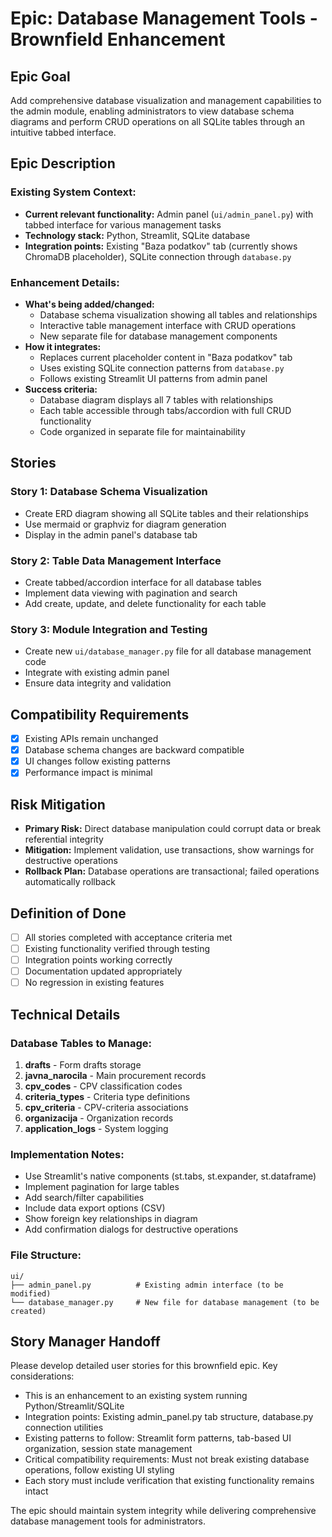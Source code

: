 # Epic: Database Management Tools - Brownfield Enhancement

## Epic Goal
Add comprehensive database visualization and management capabilities to the admin module, enabling administrators to view database schema diagrams and perform CRUD operations on all SQLite tables through an intuitive tabbed interface.

## Epic Description

### Existing System Context:
- **Current relevant functionality:** Admin panel (`ui/admin_panel.py`) with tabbed interface for various management tasks
- **Technology stack:** Python, Streamlit, SQLite database
- **Integration points:** Existing "Baza podatkov" tab (currently shows ChromaDB placeholder), SQLite connection through `database.py`

### Enhancement Details:
- **What's being added/changed:** 
  - Database schema visualization showing all tables and relationships
  - Interactive table management interface with CRUD operations
  - New separate file for database management components
- **How it integrates:** 
  - Replaces current placeholder content in "Baza podatkov" tab
  - Uses existing SQLite connection patterns from `database.py`
  - Follows existing Streamlit UI patterns from admin panel
- **Success criteria:**
  - Database diagram displays all 7 tables with relationships
  - Each table accessible through tabs/accordion with full CRUD functionality
  - Code organized in separate file for maintainability

## Stories

### Story 1: Database Schema Visualization
- Create ERD diagram showing all SQLite tables and their relationships
- Use mermaid or graphviz for diagram generation
- Display in the admin panel's database tab

### Story 2: Table Data Management Interface
- Create tabbed/accordion interface for all database tables
- Implement data viewing with pagination and search
- Add create, update, and delete functionality for each table

### Story 3: Module Integration and Testing
- Create new `ui/database_manager.py` file for all database management code
- Integrate with existing admin panel
- Ensure data integrity and validation

## Compatibility Requirements
- [x] Existing APIs remain unchanged
- [x] Database schema changes are backward compatible
- [x] UI changes follow existing patterns
- [x] Performance impact is minimal

## Risk Mitigation
- **Primary Risk:** Direct database manipulation could corrupt data or break referential integrity
- **Mitigation:** Implement validation, use transactions, show warnings for destructive operations
- **Rollback Plan:** Database operations are transactional; failed operations automatically rollback

## Definition of Done
- [ ] All stories completed with acceptance criteria met
- [ ] Existing functionality verified through testing
- [ ] Integration points working correctly
- [ ] Documentation updated appropriately
- [ ] No regression in existing features

## Technical Details

### Database Tables to Manage:
1. **drafts** - Form drafts storage
2. **javna_narocila** - Main procurement records
3. **cpv_codes** - CPV classification codes
4. **criteria_types** - Criteria type definitions
5. **cpv_criteria** - CPV-criteria associations
6. **organizacija** - Organization records
7. **application_logs** - System logging

### Implementation Notes:
- Use Streamlit's native components (st.tabs, st.expander, st.dataframe)
- Implement pagination for large tables
- Add search/filter capabilities
- Include data export options (CSV)
- Show foreign key relationships in diagram
- Add confirmation dialogs for destructive operations

### File Structure:
```
ui/
├── admin_panel.py          # Existing admin interface (to be modified)
└── database_manager.py     # New file for database management (to be created)
```

## Story Manager Handoff

Please develop detailed user stories for this brownfield epic. Key considerations:

- This is an enhancement to an existing system running Python/Streamlit/SQLite
- Integration points: Existing admin_panel.py tab structure, database.py connection utilities
- Existing patterns to follow: Streamlit form patterns, tab-based UI organization, session state management
- Critical compatibility requirements: Must not break existing database operations, follow existing UI styling
- Each story must include verification that existing functionality remains intact

The epic should maintain system integrity while delivering comprehensive database management tools for administrators.